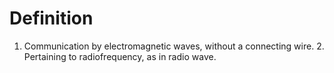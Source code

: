 # Definition

1.  Communication by electromagnetic waves, without a connecting
    wire. 2. Pertaining to radiofrequency, as in radio wave.
